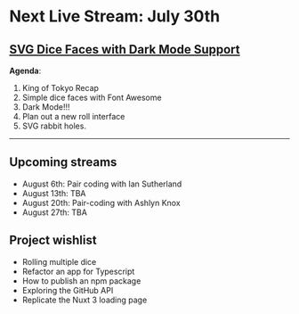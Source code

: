# Next Live Stream: July 30th
## [SVG Dice Faces with Dark Mode Support](/blog/browser-therapy-e02)
**Agenda**:
1. King of Tokyo Recap
2. Simple dice faces with Font Awesome
3. Dark Mode!!!
4. Plan out a new roll interface
5. SVG rabbit holes.

---

## Upcoming streams
- August 6th: Pair coding with Ian Sutherland
- August 13th: TBA
- August 20th: Pair-coding with Ashlyn Knox
- August 27th: TBA

## Project wishlist
- Rolling multiple dice
- Refactor an app for Typescript
- How to publish an npm package
- Exploring the GitHub API
- Replicate the Nuxt 3 loading page